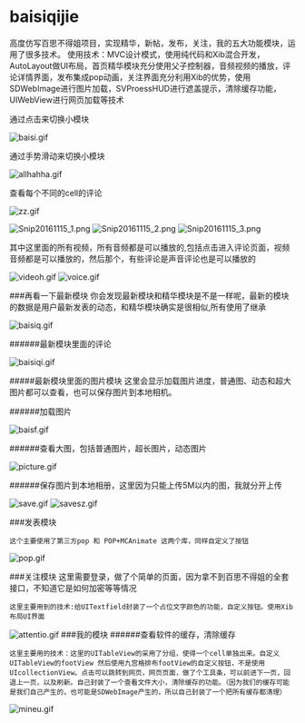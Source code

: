 # baisiqijie
高度仿写百思不得姐项目，实现精华，新帖，发布，关注，我的五大功能模块，运用了很多技术。 使用技术：MVC设计模式，使用纯代码和Xib混合开发，AutoLayout做UI布局，首页精华模块充分使用父子控制器，音频视频的播放，评论详情界面，发布集成pop动画，关注界面充分利用Xib的优势，使用SDWebImage进行图片加载，SVProessHUD进行遮盖提示，清除缓存功能，UIWebView进行网页加载等技术

通过点击来切换小模块

![baisi.gif](http://upload-images.jianshu.io/upload_images/2406962-ec0c8eeb24c2ed6a.gif?imageMogr2/auto-orient/strip)


通过手势滑动来切换小模块

![allhahha.gif](http://upload-images.jianshu.io/upload_images/2406962-19c7f473898373a1.gif?imageMogr2/auto-orient/strip)


查看每个不同的cell的评论

![zz.gif](http://upload-images.jianshu.io/upload_images/2406962-645190610c76607f.gif?imageMogr2/auto-orient/strip)

![Snip20161115_1.png](http://upload-images.jianshu.io/upload_images/2406962-cd8eaff24dd5059d.png?imageMogr2/auto-orient/strip%7CimageView2/2/w/1240)
![Snip20161115_2.png](http://upload-images.jianshu.io/upload_images/2406962-983b7fbe63e8af2e.png?imageMogr2/auto-orient/strip%7CimageView2/2/w/1240)
![Snip20161115_3.png](http://upload-images.jianshu.io/upload_images/2406962-c2efd9c8a2d409c0.png?imageMogr2/auto-orient/strip%7CimageView2/2/w/1240)

其中这里面的所有视频，所有音频都是可以播放的,包括点击进入评论页面，视频音频都是可以播放的，然后那个，有些评论是声音评论也是可以播放的

![videoh.gif](http://upload-images.jianshu.io/upload_images/2406962-5871055e7512384d.gif?imageMogr2/auto-orient/strip)
![voice.gif](http://upload-images.jianshu.io/upload_images/2406962-efb450f6d05a49de.gif?imageMogr2/auto-orient/strip)

###再看一下最新模块
你会发现最新模块和精华模块是不是一样呢，最新的模块的数据是用户最新发表的动态，和精华模块确实是很相似,所有使用了继承

![baisiq.gif](http://upload-images.jianshu.io/upload_images/2406962-d2c85c04b83b40e0.gif?imageMogr2/auto-orient/strip)

######最新模块里面的评论

![baisiqi.gif](http://upload-images.jianshu.io/upload_images/2406962-fa51d8e9e965b84c.gif?imageMogr2/auto-orient/strip)

#####最新模块里面的图片模块
这里会显示加载图片进度，普通图、动态和超大图片都可以查看，也可以保存图片到本地相机。

######加载图片

![baisf.gif](http://upload-images.jianshu.io/upload_images/2406962-a44b47b45353bda7.gif?imageMogr2/auto-orient/strip)

######查看大图，包括普通图片，超长图片，动态图片

![picture.gif](http://upload-images.jianshu.io/upload_images/2406962-101245a02cfe1cd0.gif?imageMogr2/auto-orient/strip)

######保存图片到本地相册，这里因为只能上传5M以内的图，我就分开上传

![save.gif](http://upload-images.jianshu.io/upload_images/2406962-fbfc703e558a3fca.gif?imageMogr2/auto-orient/strip)
![savesz.gif](http://upload-images.jianshu.io/upload_images/2406962-bd829c71428bedcf.gif?imageMogr2/auto-orient/strip)


###发表模块
```
这个主要使用了第三方pop 和 POP+MCAnimate 这两个库，同样自定义了按钮
```
![pop.gif](http://upload-images.jianshu.io/upload_images/2406962-c9eb46593c14c35c.gif?imageMogr2/auto-orient/strip)

###关注模块
这里需要登录，做了个简单的页面，因为拿不到百思不得姐的全套接口，不知道它是如何加密等等情况
```
这里主要用到的技术:给UITextfield封装了一个占位文字颜色的功能，自定义按钮。使用Xib布局UI界面
```
![attentio.gif](http://upload-images.jianshu.io/upload_images/2406962-d8c44787a79390f3.gif?imageMogr2/auto-orient/strip)
###我的模块
######查看软件的缓存，清除缓存
```
这里主要用的技术：这里的UITableView的采用了分组，使得一个cell单独出来。自定义UITableView的footView 然后使用九宫格排布footView的自定义按钮，不是使用UIcollectionView。点击可以跳转到网页，网页页面，做了个工具条，可以前进下一页，回退上一页，以及刷新。自己封装了一个查看文件大小，清除缓存的功能。（因为我们的缓存可能是我们自己产生的，也可能是SDWebImage产生的，所以自己封装了一个把所有缓存都清理）
```
![mineu.gif](http://upload-images.jianshu.io/upload_images/2406962-d455e9e133e7c1a0.gif?imageMogr2/auto-orient/strip)
